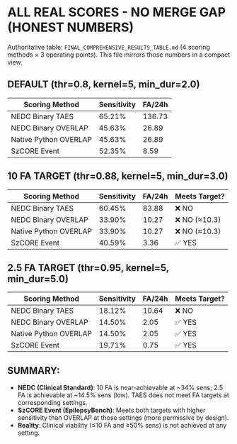 # ALL REAL SCORES - NO MERGE GAP (HONEST NUMBERS)

Authoritative table: `FINAL_COMPREHENSIVE_RESULTS_TABLE.md` (4 scoring methods × 3 operating points). This file mirrors those numbers in a compact view.

## DEFAULT (thr=0.8, kernel=5, min_dur=2.0)

| Scoring Method | Sensitivity | FA/24h |
|----------------|-------------|--------|
| NEDC Binary TAES | 65.21% | 136.73 |
| NEDC Binary OVERLAP | 45.63% | 26.89 |
| Native Python OVERLAP | 45.63% | 26.89 |
| SzCORE Event | 52.35% | 8.59 |

## 10 FA TARGET (thr=0.88, kernel=5, min_dur=3.0)

| Scoring Method | Sensitivity | FA/24h | Meets Target? |
|----------------|-------------|--------|---------------|
| NEDC Binary TAES | 60.45% | 83.88 | ❌ NO |
| NEDC Binary OVERLAP | 33.90% | 10.27 | ❌ NO (≈10.3) |
| Native Python OVERLAP | 33.90% | 10.27 | ❌ NO (≈10.3) |
| SzCORE Event | 40.59% | 3.36 | ✅ YES |

## 2.5 FA TARGET (thr=0.95, kernel=5, min_dur=5.0)

| Scoring Method | Sensitivity | FA/24h | Meets Target? |
|----------------|-------------|--------|---------------|
| NEDC Binary TAES | 18.12% | 10.64 | ❌ NO |
| NEDC Binary OVERLAP | 14.50% | 2.05 | ✅ YES |
| Native Python OVERLAP | 14.50% | 2.05 | ✅ YES |
| SzCORE Event | 19.71% | 0.75 | ✅ YES |

## SUMMARY:
- **NEDC (Clinical Standard)**: 10 FA is near-achievable at ~34% sens; 2.5 FA is achievable at ~14.5% sens (low). TAES does not meet FA targets at corresponding settings.
- **SzCORE Event (EpilepsyBench)**: Meets both targets with higher sensitivity than OVERLAP at those settings (more permissive by design).
- **Reality**: Clinical viability (≤10 FA and ≥50% sens) is not achieved at any setting.
